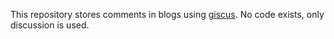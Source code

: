This repository stores comments in blogs using [giscus](https://giscus.app/ja). No code exists, only discussion is used.
